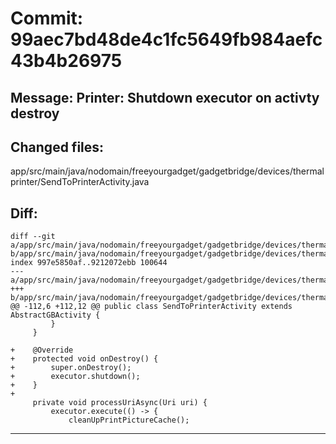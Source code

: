 # Commit: 99aec7bd48de4c1fc5649fb984aefc43b4b26975
## Message: Printer: Shutdown executor on activty destroy
## Changed files:
app/src/main/java/nodomain/freeyourgadget/gadgetbridge/devices/thermalprinter/SendToPrinterActivity.java

## Diff:
```
diff --git a/app/src/main/java/nodomain/freeyourgadget/gadgetbridge/devices/thermalprinter/SendToPrinterActivity.java b/app/src/main/java/nodomain/freeyourgadget/gadgetbridge/devices/thermalprinter/SendToPrinterActivity.java
index 997e5850af..9212072ebb 100644
--- a/app/src/main/java/nodomain/freeyourgadget/gadgetbridge/devices/thermalprinter/SendToPrinterActivity.java
+++ b/app/src/main/java/nodomain/freeyourgadget/gadgetbridge/devices/thermalprinter/SendToPrinterActivity.java
@@ -112,6 +112,12 @@ public class SendToPrinterActivity extends AbstractGBActivity {
         }
     }
 
+    @Override
+    protected void onDestroy() {
+        super.onDestroy();
+        executor.shutdown();
+    }
+
     private void processUriAsync(Uri uri) {
         executor.execute(() -> {
             cleanUpPrintPictureCache();
```
-----------------------------------
